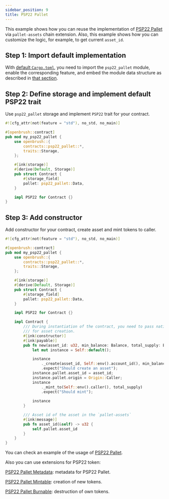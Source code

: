 ```yaml
---
sidebar_position: 9
title: PSP22 Pallet
---
```


This example shows how you can reuse the implementation of [PSP22 Pallet](https://github.com/727-Ventures/openbrush-contracts/tree/main/contracts/src/token/psp22_pallet) via `pallet-assets` chain extension. Also, this example shows how you can customize the logic, for example, to get current `asset_id`.

## Step 1: Import default implementation

With [default `Cargo.toml`](/smart-contracts/overview#the-default-toml-of-your-project-with-openbrush),
you need to import the `psp22_pallet` module, enable the corresponding feature, and embed the module data structure
as described in [that section](/smart-contracts/overview#reuse-implementation-of-traits-from-openbrush).

## Step 2: Define storage and implement default PSP22 trait

Use `psp22_pallet` storage and implement `PSP22` trait for your contract.

```rust
#![cfg_attr(not(feature = "std"), no_std, no_main)]

#[openbrush::contract]
pub mod my_psp22_pallet {
    use openbrush::{
        contracts::psp22_pallet::*,
        traits::Storage,
    };

    #[ink(storage)]
    #[derive(Default, Storage)]
    pub struct Contract {
        #[storage_field]
        pallet: psp22_pallet::Data,
    }

    impl PSP22 for Contract {}
}
```

## Step 3: Add constructor

Add constructor for your contract, create asset and mint tokens to caller.

```rust
#![cfg_attr(not(feature = "std"), no_std, no_main)]

#[openbrush::contract]
pub mod my_psp22_pallet {
    use openbrush::{
        contracts::psp22_pallet::*,
        traits::Storage,
    };

    #[ink(storage)]
    #[derive(Default, Storage)]
    pub struct Contract {
        #[storage_field]
        pallet: psp22_pallet::Data,
    }

    impl PSP22 for Contract {}

    impl Contract {
        /// During instantiation of the contract, you need to pass native tokens as a deposit
        /// for asset creation.
        #[ink(constructor)]
        #[ink(payable)]
        pub fn new(asset_id: u32, min_balance: Balance, total_supply: Balance) -> Self {
            let mut instance = Self::default();

            instance
                ._create(asset_id, Self::env().account_id(), min_balance)
                .expect("Should create an asset");
            instance.pallet.asset_id = asset_id;
            instance.pallet.origin = Origin::Caller;
            instance
                ._mint_to(Self::env().caller(), total_supply)
                .expect("Should mint");
            
            instance
        }

        /// Asset id of the asset in the `pallet-assets`
        #[ink(message)]
        pub fn asset_id(&self) -> u32 {
            self.pallet.asset_id
        }
    }
}

```

You can check an example of the usage of [PSP22 Pallet](https://github.com/727-Ventures/openbrush-contracts/tree/main/examples/psp22_pallet).

Also you can use extensions for PSP22 token:

[PSP22 Pallet Metadata](Extensions/metadata): metadata for PSP22 Pallet.

[PSP22 Pallet Mintable](Extensions/mintable): creation of new tokens.

[PSP22 Pallet Burnable](Extensions/burnable): destruction of own tokens.
